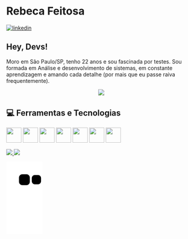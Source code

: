 # Rebeca Feitosa
  <a href="https://www.linkedin.com/in/rebeca-feitosa-11b609205/">
    <img width="80px" src="https://i.ibb.co/RyZx12b/linkedin.png" alt="linkedin" style="vertical-align:top;">
  </a>

## Hey, Devs!
Moro em São Paulo/SP, tenho 22 anos e sou fascinada por testes. Sou formada em Análise e desenvolvimento de sistemas, em constante aprendizagem e amando cada detalhe (por mais que eu passe raiva frequentemente).

<div align="center">
            <img src="https://github.com/RebecaFeitosa/RebecaFeitosa/assets/100243739/fbc0cd46-2286-40d5-865d-2e15be82f924" widht="150" height="150"/>
</div>

## :computer: Ferramentas e Tecnologias
<img src="https://cdn.jsdelivr.net/gh/devicons/devicon/icons/git/git-original.svg" width="40" height="40"/> <img src="https://cdn.jsdelivr.net/gh/devicons/devicon/icons/github/github-original.svg" width="40" height="40"/> 
<img src="https://cdn.jsdelivr.net/gh/devicons/devicon/icons/html5/html5-original.svg" width="40" height="40"/> <img src="https://cdn.jsdelivr.net/gh/devicons/devicon/icons/css3/css3-original.svg" width="40" height="40"/> 
<img src="https://cdn.jsdelivr.net/gh/devicons/devicon/icons/mysql/mysql-original.svg" width="40" height="40"/> <img src="https://cdn.jsdelivr.net/gh/devicons/devicon/icons/csharp/csharp-original.svg" width="40" height="40"/> <img src="https://cdn.jsdelivr.net/gh/devicons/devicon/icons/javascript/javascript-original.svg" width="40" height="40"/>
 
<div>
<a href="https://github.com/RebecaFeitosa">
<img height="180em" src="https://github-readme-stats.vercel.app/api/top-langs/?username=RebecaFeitosa&layout=compact&langs_count=7&theme=dracula"/>
<img height="180em" src="https://github-readme-stats.vercel.app/api?username=RebecaFeitosa&show_icons=true&theme=dracula&include_all_commits=true&count_private=true"/>
</div>

![Snake animation](https://github.com/RebecaFeitosa/RebecaFeitosa/blob/output/github-contribution-grid-snake.svg)
